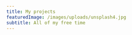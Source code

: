 ```yaml
---
title: My projects
featuredImage: /images/uploads/unsplash4.jpg
subtitle: All of my free time
---
```


